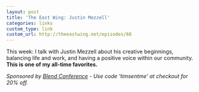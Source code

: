 ```yaml
---
layout: post
title: 'The East Wing: Justin Mezzell'
categories: links
custom_type: link
custom_url: http://theeastwing.net/episodes/66
---
```

This week: I talk with Justin Mezzell about his creative beginnings, balancing life and work, and having a positive voice within our community. **This is one of my all-time favorites.** 

*Sponsored by [Blend Conference](http://blendconf.com) - Use code ‘timsentme’ at checkout for 20% off.*